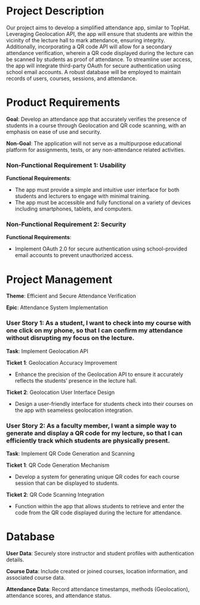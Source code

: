 # Project Description

Our project aims to develop a simplified attendance app, similar to TopHat. Leveraging Geolocation API, the app will ensure that students are within the vicinity of the lecture hall to mark attendance, ensuring integrity. Additionally, incorporating a QR code API will allow for a secondary attendance verification, wherein a QR code displayed during the lecture can be scanned by students as proof of attendance. To streamline user access, the app will integrate third-party OAuth for secure authentication using school email accounts. A robust database will be employed to maintain records of users, courses, sessions, and attendance.

# Product Requirements

**Goal**: Develop an attendance app that accurately verifies the presence of students in a course through Geolocation and QR code scanning, with an emphasis on ease of use and security.

**Non-Goal**: The application will not serve as a multipurpose educational platform for assignments, tests, or any non-attendance related activities.

### Non-Functional Requirement 1: Usability

**Functional Requirements**:

- The app must provide a simple and intuitive user interface for both students and lecturers to engage with minimal training.
- The app must be accessible and fully functional on a variety of devices including smartphones, tablets, and computers.

### Non-Functional Requirement 2: Security

**Functional Requirements**:

- Implement OAuth 2.0 for secure authentication using school-provided email accounts to prevent unauthorized access.

# Project Management

**Theme**: Efficient and Secure Attendance Verification

**Epic**: Attendance System Implementation

### User Story 1: As a student, I want to check into my course with one click on my phone, so that I can confirm my attendance without disrupting my focus on the lecture.

**Task**: Implement Geolocation API

**Ticket 1**: Geolocation Accuracy Improvement

- Enhance the precision of the Geolocation API to ensure it accurately reflects the students’ presence in the lecture hall.

**Ticket 2**: Geolocation User Interface Design

- Design a user-friendly interface for students check into their courses on the app with seameless geolocation integration.

### User Story 2: As a faculty member, I want a simple way to generate and display a QR code for my lecture, so that I can efficiently track which students are physically present.

**Task**: Implement QR Code Generation and Scanning

**Ticket 1**: QR Code Generation Mechanism

- Develop a system for generating unique QR codes for each course session that can be displayed to students.

**Ticket 2**: QR Code Scanning Integration

- Function within the app that allows students to retrieve and enter the code from the QR code displayed during the lecture for attendance.

# Database

**User Data**: Securely store instructor and student profiles with authentication details.

**Course Data**: Include created or joined courses, location information, and associated course data.

**Attendance Data**: Record attendance timestamps, methods (Geolocation), attendance scores, and attendance status.

